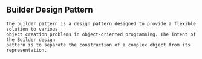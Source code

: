 ## Builder Design Pattern

	The builder pattern is a design pattern designed to provide a flexible solution to various
	object creation problems in object-oriented programming. The intent of the Builder design
	pattern is to separate the construction of a complex object from its representation.
